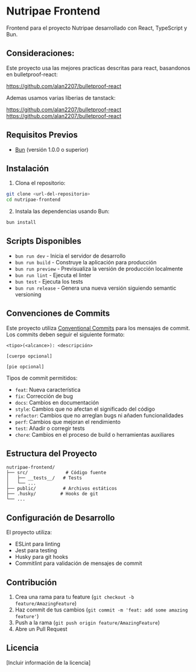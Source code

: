 # Nutripae Frontend

Frontend para el proyecto Nutripae desarrollado con React, TypeScript y Bun.

## Consideraciones:

Este proyecto usa las mejores practicas descritas para react, basandonos en bulletproof-react:

https://github.com/alan2207/bulletproof-react

Ademas usamos varias liberias de tanstack:

https://github.com/alan2207/bulletproof-react
https://github.com/alan2207/bulletproof-react


## Requisitos Previos

- [Bun](https://bun.sh/) (versión 1.0.0 o superior)

## Instalación

1. Clona el repositorio:
```bash
git clone <url-del-repositorio>
cd nutripae-frontend
```

2. Instala las dependencias usando Bun:
```bash
bun install
```

## Scripts Disponibles

- `bun run dev` - Inicia el servidor de desarrollo
- `bun run build` - Construye la aplicación para producción
- `bun run preview` - Previsualiza la versión de producción localmente
- `bun run lint` - Ejecuta el linter
- `bun test` - Ejecuta los tests
- `bun run release` - Genera una nueva versión siguiendo semantic versioning

## Convenciones de Commits

Este proyecto utiliza [Conventional Commits](https://www.conventionalcommits.org/) para los mensajes de commit. Los commits deben seguir el siguiente formato:

```
<tipo>(<alcance>): <descripción>

[cuerpo opcional]

[pie opcional]
```

Tipos de commit permitidos:
- `feat`: Nueva característica
- `fix`: Corrección de bug
- `docs`: Cambios en documentación
- `style`: Cambios que no afectan el significado del código
- `refactor`: Cambios que no arreglan bugs ni añaden funcionalidades
- `perf`: Cambios que mejoran el rendimiento
- `test`: Añadir o corregir tests
- `chore`: Cambios en el proceso de build o herramientas auxiliares

## Estructura del Proyecto

```
nutripae-frontend/
├── src/              # Código fuente
│   ├── __tests__/   # Tests
│   └── ...
├── public/          # Archivos estáticos
├── .husky/         # Hooks de git
└── ...
```

## Configuración de Desarrollo

El proyecto utiliza:
- ESLint para linting
- Jest para testing
- Husky para git hooks
- Commitlint para validación de mensajes de commit

## Contribución

1. Crea una rama para tu feature (`git checkout -b feature/AmazingFeature`)
2. Haz commit de tus cambios (`git commit -m 'feat: add some amazing feature'`)
3. Push a la rama (`git push origin feature/AmazingFeature`)
4. Abre un Pull Request

## Licencia

[Incluir información de la licencia]
